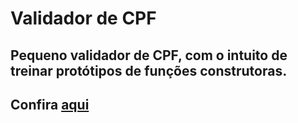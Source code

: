 # Validador de CPF

## Pequeno validador de CPF, com o intuito de treinar protótipos de funções construtoras.

## Confira [aqui](https://1freelipe.github.io/validador-CPF/)
